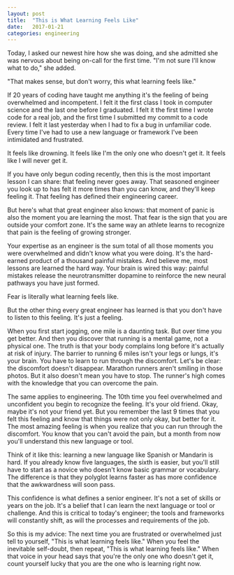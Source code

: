 ```yaml
---
layout: post
title:  "This is What Learning Feels Like"
date:   2017-01-21
categories: engineering
---
```



Today, I asked our newest hire how she was doing, and she admitted she was nervous about being on-call for the first time.
"I'm not sure I'll know what to do," she added.

"That makes sense, but don't worry, this what learning feels like."

If 20 years of coding have taught me anything it's the feeling of being overwhelmed and incompetent.  I felt it the first class I took in computer science and the last one before I graduated.  I felt it the first time I wrote code for a real job, and the first time I submitted my commit to a code review.  I felt it last yesterday when I had to fix a bug in unfamiliar code.  Every time I've had to use a new language or framework I've been intimidated and frustrated.

It feels like drowning.  It feels like I'm the only one who doesn't get it.  It feels like I will never get it.

If you have only begun coding recently, then this is the most important lesson I can share: that feeling never goes away.  That seasoned engineer you look up to has felt it more times than you can know, and they'll keep feeling it.  That feeling has defined their engineering career.

But here's what that great engineer also knows: that moment of panic is also the moment you are learning the most.  That fear is the sign that you are outside your comfort zone.  It's the same way an athlete learns to recognize that pain is the feeling of growing stronger.

Your expertise as an engineer is the sum total of all those moments you were overwhelmed and didn't know what you were doing.  It's the hard-earned product of a thousand painful mistakes.  And believe me, most lessons are learned the hard way.  Your brain is wired this way: painful mistakes release the neurotransmitter dopamine to reinforce the new neural pathways you have just formed.

Fear is literally what learning feels like.

But the other thing every great engineer has learned is that you don't have to listen to this feeling.  It's just a feeling.

When you first start jogging, one mile is a daunting task.  But over time you get better.  And then you discover that running is a mental game, not a physical one.  The truth is that your body complains long before it's actually at risk of injury.  The barrier to running 6 miles isn't your legs or lungs, it's your brain.  You have to learn to run through the discomfort.  Let's be clear: the discomfort doesn't disappear.  Marathon runners aren't smiling in those photos.  But it also doesn't mean you have to stop.  The runner's high comes with the knowledge that you can overcome the pain.

The same applies to engineering.  The 10th time you feel overwhelmed and unconfident you begin to recognize the feeling.  It's your old friend.  Okay, maybe it's not your friend yet.  But you remember the last 9 times that you felt this feeling and know that things were not only okay, but better for it. The most amazing feeling is when you realize that you can run through the discomfort.  You know that you can't avoid the pain, but a month from now you'll understand this new language or tool.

Think of it like this: learning a new language like Spanish or Mandarin is hard.  If you already know five languages, the sixth is easier, but you'll still have to start as a novice who doesn't know basic grammar or vocabulary.  The difference is that they polyglot learns faster as has more confidence that the awkwardness will soon pass.

This confidence is what defines a senior engineer.  It's not a set of skills or years on the job.  It's a belief that I can learn the next language or tool or challenge.  And this is critical to today's engineer; the tools and frameworks will constantly shift, as will the processes and requirements of the job.

So this is my advice: The next time you are frustrated or overwhelmed just tell to yourself, "This is what learning feels like."  When you feel the inevitable self-doubt, then repeat, "This is what learning feels like."  When that voice in your head says that you're the only one who doesn't get it, count yourself lucky that you are the one who is learning right now.